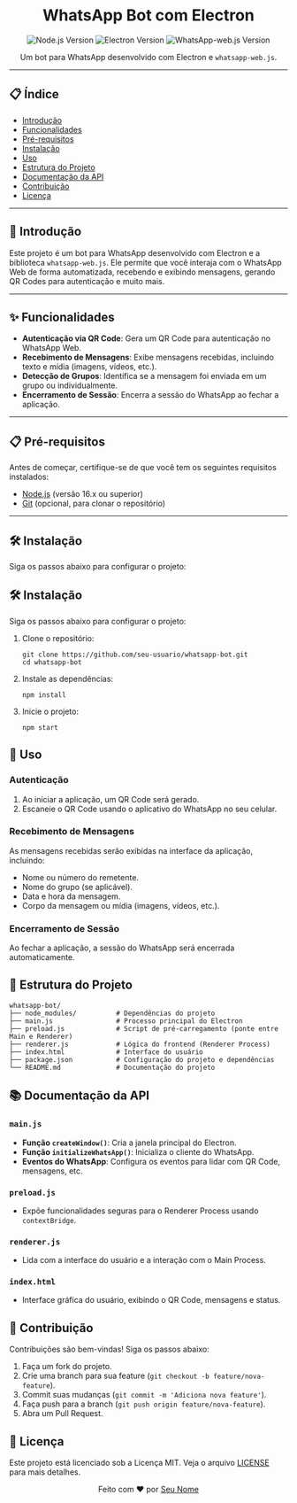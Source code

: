 <h1 align="center">WhatsApp Bot com Electron</h1>

<p align="center">
  <img src="https://img.shields.io/badge/Node.js-16.x-green" alt="Node.js Version">
  <img src="https://img.shields.io/badge/Electron-28.x-blue" alt="Electron Version">
  <img src="https://img.shields.io/badge/WhatsApp--web.js-1.26.0-orange" alt="WhatsApp-web.js Version">
</p>

<p align="center">
  Um bot para WhatsApp desenvolvido com Electron e <code>whatsapp-web.js</code>.
</p>

---

## 📋 Índice

- [Introdução](#-introdução)
- [Funcionalidades](#-funcionalidades)
- [Pré-requisitos](#-pré-requisitos)
- [Instalação](#-instalação)
- [Uso](#-uso)
- [Estrutura do Projeto](#-estrutura-do-projeto)
- [Documentação da API](#-documentação-da-api)
- [Contribuição](#-contribuição)
- [Licença](#-licença)

---

## 🚀 Introdução

Este projeto é um bot para WhatsApp desenvolvido com Electron e a biblioteca `whatsapp-web.js`. Ele permite que você interaja com o WhatsApp Web de forma automatizada, recebendo e exibindo mensagens, gerando QR Codes para autenticação e muito mais.

---

## ✨ Funcionalidades

- **Autenticação via QR Code**: Gera um QR Code para autenticação no WhatsApp Web.
- **Recebimento de Mensagens**: Exibe mensagens recebidas, incluindo texto e mídia (imagens, vídeos, etc.).
- **Detecção de Grupos**: Identifica se a mensagem foi enviada em um grupo ou individualmente.
- **Encerramento de Sessão**: Encerra a sessão do WhatsApp ao fechar a aplicação.

---

## 📋 Pré-requisitos

Antes de começar, certifique-se de que você tem os seguintes requisitos instalados:

- [Node.js](https://nodejs.org/) (versão 16.x ou superior)
- [Git](https://git-scm.com/) (opcional, para clonar o repositório)

---

## 🛠 Instalação

Siga os passos abaixo para configurar o projeto:

<h2>🛠 Instalação</h2>

<p>Siga os passos abaixo para configurar o projeto:</p>

<ol>
  <li>Clone o repositório:
    <pre><code>git clone https://github.com/seu-usuario/whatsapp-bot.git
cd whatsapp-bot</code></pre>
  </li>
  <li>Instale as dependências:
    <pre><code>npm install</code></pre>
  </li>
  <li>Inicie o projeto:
    <pre><code>npm start</code></pre>
  </li>
</ol>

<h2>🎯 Uso</h2>

<h3>Autenticação</h3>
<ol>
  <li>Ao iniciar a aplicação, um QR Code será gerado.</li>
  <li>Escaneie o QR Code usando o aplicativo do WhatsApp no seu celular.</li>
</ol>

<h3>Recebimento de Mensagens</h3>
<p>As mensagens recebidas serão exibidas na interface da aplicação, incluindo:</p>
<ul>
  <li>Nome ou número do remetente.</li>
  <li>Nome do grupo (se aplicável).</li>
  <li>Data e hora da mensagem.</li>
  <li>Corpo da mensagem ou mídia (imagens, vídeos, etc.).</li>
</ul>

<h3>Encerramento de Sessão</h3>
<p>Ao fechar a aplicação, a sessão do WhatsApp será encerrada automaticamente.</p>

<h2>📂 Estrutura do Projeto</h2>

<pre><code>whatsapp-bot/
├── node_modules/          # Dependências do projeto
├── main.js                # Processo principal do Electron
├── preload.js             # Script de pré-carregamento (ponte entre Main e Renderer)
├── renderer.js            # Lógica do frontend (Renderer Process)
├── index.html             # Interface do usuário
├── package.json           # Configuração do projeto e dependências
└── README.md              # Documentação do projeto
</code></pre>

<h2>📚 Documentação da API</h2>

<h3><code>main.js</code></h3>
<ul>
  <li><strong>Função <code>createWindow()</code></strong>: Cria a janela principal do Electron.</li>
  <li><strong>Função <code>initializeWhatsApp()</code></strong>: Inicializa o cliente do WhatsApp.</li>
  <li><strong>Eventos do WhatsApp</strong>: Configura os eventos para lidar com QR Code, mensagens, etc.</li>
</ul>

<h3><code>preload.js</code></h3>
<ul>
  <li>Expõe funcionalidades seguras para o Renderer Process usando <code>contextBridge</code>.</li>
</ul>

<h3><code>renderer.js</code></h3>
<ul>
  <li>Lida com a interface do usuário e a interação com o Main Process.</li>
</ul>

<h3><code>index.html</code></h3>
<ul>
  <li>Interface gráfica do usuário, exibindo o QR Code, mensagens e status.</li>
</ul>

<h2>🤝 Contribuição</h2>

<p>Contribuições são bem-vindas! Siga os passos abaixo:</p>

<ol>
  <li>Faça um fork do projeto.</li>
  <li>Crie uma branch para sua feature (<code>git checkout -b feature/nova-feature</code>).</li>
  <li>Commit suas mudanças (<code>git commit -m 'Adiciona nova feature'</code>).</li>
  <li>Faça push para a branch (<code>git push origin feature/nova-feature</code>).</li>
  <li>Abra um Pull Request.</li>
</ol>

<h2>📄 Licença</h2>

<p>Este projeto está licenciado sob a Licença MIT. Veja o arquivo <a href="LICENSE">LICENSE</a> para mais detalhes.</p>

<p align="center">Feito com ❤️ por <a href="https://github.com/seu-usuario">Seu Nome</a></p>
